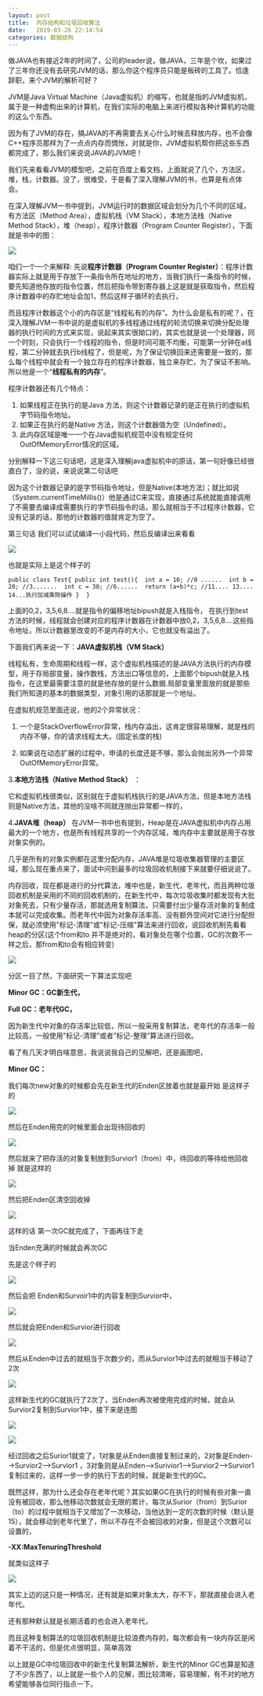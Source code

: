 ```yaml
---
layout: post
title:  内存结构和垃圾回收算法
date:   2019-03-26 22:14:54
categories: 数据结构
---
```


做JAVA也有接近2年的时间了，公司的leader说，做JAVA，三年是个坎，如果过了三年你还没有去研究JVM的话，那么你这个程序员只能是板砖的工具了。恰逢辞职，来个JVM的解析可好？






JVM是Java Virtual Machine（Java虚拟机）的缩写，也就是指的JVM虚拟机，属于是一种虚构出来的计算机，在我们实际的电脑上来进行模拟各种计算机的功能的这么个东西。

因为有了JVM的存在，搞JAVA的不再需要去关心什么时候去释放内存，也不会像C++程序员那样为了一点点内存而惆怅，对就是你，JVM虚拟机帮你把这些东西都完成了，那么我们来说说JAVA的JVM吧！

我们先来看看JVM的模型吧，之前在百度上看文档，上面就说了几个，方法区，堆，栈，计数器。没了，很难受，于是看了深入理解JVM的书，也算是有点体会。

在深入理解JVM一书中提到，JVM运行时的数据区域会划分为几个不同的区域，有方法区（Method Area），虚拟机栈（VM Stack），本地方法栈（Native Method Stack），堆（heap），程序计数器（Program Counter Register），下面就是书中的图：

![](/assets/images/2019/java/image_yi/EMS1.jpg) 

咱们一个一个来解释:
先说**程序计数器（Program Counter Register）**：程序计数器实际上就是用于存放下一条指令所在地址的地方，当我们执行一条指令的时候，要先知道他存放的指令位置，然后把指令带到寄存器上这是就是获取指令，然后程序计数器中的存贮地址会加1，然后这样子循环的去执行，

而且程序计数器这个小的内存区是“线程私有的内存”。为什么会是私有的呢？，在深入理解JVM一书中说的是虚拟机的多线程通过线程的轮流切换来切换分配处理器的执行时间的方式来实现，说起来其实很拗口的，其实也就是说一个处理器，同一个时刻，只会执行一个线程的指令，但是时间可能不均衡，可能第一分钟在a线程，第二分钟就去执行b线程了，但是呢，为了保证切换回来还需要是一致的，那么每个线程中就会有一个独立存在的程序计数器，独立来存贮，为了保证不影响。所以他是一个“**线程私有的内存**”。

程序计数器还有几个特点：

1. 如果线程正在执行的是Java 方法，则这个计数器记录的是正在执行的虚拟机字节码指令地址。
2. 如果正在执行的是Native 方法，则这个计数器值为空（Undefined）。
3. 此内存区域是唯一一个在Java虚拟机规范中没有规定任何OutOfMemoryError情况的区域。

分别解释一下这三句话吧，这是深入理解java虚拟机中的原话，第一句好像已经很直白了，没的说，来说说第二句话吧

因为这个计数器记录的是字节码指令地址，但是Native(本地方法)；就比如说（System.currentTimeMillis()）他是通过C来实现，直接通过系统就能直接调用了不需要去编译成需要执行的字节码指令的话，那么就相当于不过程序计数器，它没有记录的话，那他的计数器的值就肯定为空了。

第三句话 我们可以试试编译一小段代码，然后反编译出来看看

![](/assets/images/2019/java/image_yi/reviceEdit1.jpg) 

也就是实际上是这个样子的

`public class Test{
    public int test(){ 
        int a = 10; //0 ...... 
        int b = 20; //3....... 
        int c = 30; //6...... 
        return (a+b)*c; //11.... 13.... 14...执行加减乘除操作
    } 
}`

上面的0,2，3,5,6,8....就是指令的偏移地址bipush就是入栈指令，  在执行到test方法的时候，线程就会创建对应的程序计数器在计数器中放0,2，3,5,6,8....这些指令地址，所以计数器里改变的不是内存的大小，它也就没有溢出了。

下面我们再来说一下：**JAVA虚拟机栈（VM Stack）**

线程私有，生命周期和线程一样，这个虚拟机栈描述的是JAVA方法执行的内存模型，用于存局部变量，操作数栈，方法出口等信息的，上面那个bipush就是入栈指令，在这里最需要注意的就是他存放的是什么数据.局部变量里面放的就是那些我们所知道的基本的数据类型，对象引用的话那就是一个地址。

在虚拟机规范里面还说，他的2个异常状况：

1. 一个是StackOverflowError异常，栈内存溢出，这肯定很容易理解，就是栈的内存不够，你的请求线程太大。(固定长度的栈)

2. 如果说在动态扩展的过程中，申请的长度还是不够，那么会抛出另外一个异常OutOfMemoryError异常。



3.**本地方法栈（Native Method Stack）** ：

它和虚拟机栈很类似，区别就在于虚拟机栈执行的是JAVA方法，但是本地方法栈则是Native方法，其他的没啥不同就连抛出异常都一样的，

4.**JAVA堆（heap）**
在JVM一书中也有提到，Heap是在JAVA虚拟机中内存占用最大的一个地方，也是所有线程共享的一个内存区域，堆内存中主要就是用于存放对象实例的。

几乎是所有的对象实例都在这里分配内存，JAVA堆是垃圾收集器管理的主要区域，那么现在重点来了，面试中问到最多的垃圾回收机制接下来就要仔细说说了。

内存回收，现在都是进行的分代算法，堆中也是，新生代，老年代，而且两种垃圾回收机制是采用的不同的回收机制的，在新生代中，每次垃圾收集时都发现有大批对象死去，只有少量存活，那就选用复制算法，只需要付出少量存活对象的复制成本就可以完成收集。而老年代中因为对象存活率高、没有额外空间对它进行分配担保，就必须使用"标记-清理"或"标记-压缩"算法来进行回收，说回收机制先看看heap的分区(这个from和to 并不是绝对的，看对象处在哪个位置，GC的次数不一样之后，那from和to会有相应转变)

![](/assets/images/2019/java/image_yi/iss.jpg)

分区一目了然，下面研究一下算法实现吧

**Minor GC：GC新生代，**

**Full GC：老年代GC，**

因为新生代中对象的存活率比较低，所以一般采用复制算法，老年代的存活率一般比较高，一般使用”标记-清理”或者”标记-整理”算法进行回收。

看了有几天才明白啥意思，我说说我自己的见解吧，还是画图吧，

**Minor GC：**

我们每次new对象的时候都会先在新生代的Enden区放着也就是最开始 是这样子的

![](/assets/images/2019/java/image_yi/new1.jpg)

然后在Enden用完的时候里面会出现待回收的

![](/assets/images/2019/java/image_yi/new2.jpg)

然后就来了把存活的对象复制放到Survior1（from）中，待回收的等待给他回收掉 就是这样的

![](/assets/images/2019/java/image_yi/new3.jpg)

然后把Enden区清空回收掉

![](/assets/images/2019/java/image_yi/new4.jpg)

这样的话 第一次GC就完成了，下面再往下走

当Enden充满的时候就会再次GC

先是这个样子的

![](/assets/images/2019/java/image_yi/new5.jpg)

然后会把 Enden和Survoir1中的内容复制到Survior中，

![](/assets/images/2019/java/image_yi/new6.jpg)

然后就会把Enden和Survior进行回收

![](/assets/images/2019/java/image_yi/new7.jpg)

然后从Enden中过去的就相当于次数少的，而从Survior1中过去的就相当于移动了2次

![](/assets/images/2019/java/image_yi/new8.jpg)

这样新生代的GC就执行了2次了，当Enden再次被使用完成的时候，就会从Survior2复制到Survior1中，接下来是连图

![](/assets/images/2019/java/image_yi/new9.jpg)

![](/assets/images/2019/java/image_yi/new10.jpg)

经过回收之后Surior1就变了，1对象是从Enden直接复制过来的，2对象是Enden-->Survior2-->Survior1 ，3对象则是从Enden-->Surivior1-->Survior2-->Survior1 复制过来的，这样一步一步的执行下去的时候，就是新生代的GC。

既然这样，那为什么还会存在老年代呢？其实如果GC在执行的时候有些对象一直没有被回收，那么他移动次数就会无限的累计，每次从Surior（from）到Surior（to）的过程中就相当于又增加了一次移动，当他达到一定的次数的时候（默认是15），就会移动到老年代里了，所以不存在不会被回收的对象，但是这个次数可以设置的，

**-XX:MaxTenuringThreshold**

就类似这样子

![](/assets/images/2019/java/image_yi/new11.jpg)

其实上边的这只是一种情况，还有就是如果对象太大，存不下，那就直接会进入老年代。

还有那种默认就是长期活着的也会进入老年代，

而且这种复制算法的垃圾回收机制是比较浪费内存的，每次都会有一块内存区是闲着不干活的，但是优点很明显，简单高效

以上就是GC中垃圾回收中的新生代复制算法解析，新生代的Minor GC也算是知道了不少东西了，以上就是一些个人的见解，图比较清晰，容易理解，有不对的地方希望能够各位同行指点一下。



